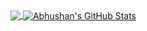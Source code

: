<!---- 
- 👋 Hi, I’m @Abhushan01
- 👀 I’m interested in Web Development
- 🌱 I’m currently learning JavaScript

📫 How to reach me


Abhushan01/Abhushan01 is a ✨ special ✨ repository because its `README.md` (this file) appears on your GitHub profile.
You can click the Preview link to take a look at your changes.
--->




<a href="https://github.com/Abhushan01/Abhushan01">
  <img align="center" src="https://github-readme-stats.vercel.app/api/top-langs/?username=Abhushan01&hide=java,html&title_color=fb4902&text_color=fff&icon_color=2bbc8a&bg_color=032213" />
</a>
<a href="https://github.com/Abhushan01/Abhushan01">
  <img align="center" src="https://github-readme-stats.vercel.app/api?username=Abhushan01&show_icons=true&line_height=27&count_private=true&title_color=fb4902&text_color=fff&icon_color=02ce8f&bg_color=032213" alt="Abhushan's GitHub Stats" />
</a>

